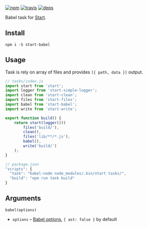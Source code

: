 [![npm](https://img.shields.io/npm/v/start-babel.svg?style=flat-square)](https://www.npmjs.com/package/start-babel)
[![travis](http://img.shields.io/travis/start-runner/babel.svg?style=flat-square)](https://travis-ci.org/start-runner/babel)
[![deps](https://img.shields.io/gemnasium/start-runner/babel.svg?style=flat-square)](https://gemnasium.com/start-runner/babel)

Babel task for [Start](https://github.com/start-runner/start).

## Install

```
npm i -S start-babel
```

## Usage

Task is rely on array of files and provides `[{ path, data }]` output.

```js
// tasks/index.js
import start from 'start';
import logger from 'start-simple-logger';
import clean from 'start-clean';
import files from 'start-files';
import babel from 'start-babel';
import write from 'start-write';

export function build() {
    return start(logger())(
        files('build/'),
        clean(),
        files('lib/**/*.js'),
        babel(),
        write('build/')
    );
}
```

```js
// package.json
"scripts": {
  "task": "babel-node node_modules/.bin/start tasks/",
  "build": "npm run task build"
}
```

## Arguments

`babel(options)`

* `options` – [Babel options](https://babeljs.io/docs/usage/options/), `{ ast: false }` by default
